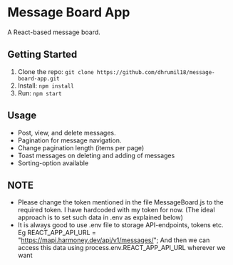 # Message Board App

A React-based message board.

## Getting Started

1. Clone the repo: `git clone https://github.com/dhrumil18/message-board-app.git`
2. Install: `npm install`
3. Run: `npm start`

## Usage

- Post, view, and delete messages.
- Pagination for message navigation.
- Change pagination length (items per page)
- Toast messages on deleting and adding of messages
- Sorting-option available

## NOTE

- Please change the token mentioned in the file MessageBoard.js to the required token. I have hardcoded with my token for now. (The ideal approach is to set such data in .env as explained below)
- It is always good to use .env file to storage API-endpoints, tokens etc.
  Eg REACT_APP_API_URL = "https://mapi.harmoney.dev/api/v1/messages/";
  And then we can access this data using process.env.REACT_APP_API_URL wherever we want
